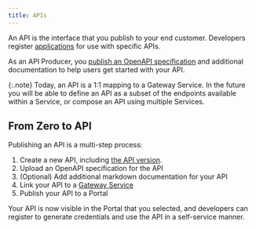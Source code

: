 ```yaml
---
title: APIs
---
```


An API is the interface that you publish to your end customer. Developers register [applications](#) for use with specific APIs.

As an API Producer, you [publish an OpenAPI specification](#) and additional documentation to help users get started with your API.

{:.note}
Today, an API is a 1:1 mapping to a Gateway Service. In the future you will be able to define an API as a subset of the endpoints available within a Service, or compose an API using multiple Services.

## From Zero to API

Publishing an API is a multi-step process:

1. Create a new API, including [the API version](/apis/versioning/).
1. Upload an OpenAPI specification for the API
1. (Optional) Add additional markdown documentation for your API
1. Link your API to a [Gateway Service](#)
1. Publish your API to a Portal

Your API is now visible in the Portal that you selected, and developers can register to generate credentials and use the API in a self-service manner.